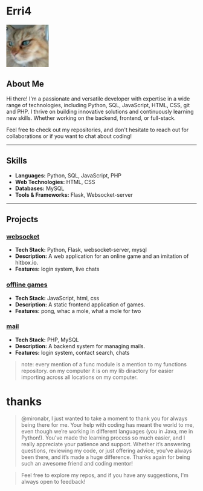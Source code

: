 # Erri4

![Profile Image](Jerry.jpg)

## About Me

Hi there! I'm a passionate and versatile developer with expertise in a wide range of technologies, including Python, SQL, JavaScript, HTML, CSS, git and PHP. I thrive on building innovative solutions and continuously learning new skills. Whether working on the backend, frontend, or full-stack.

Feel free to check out my repositories, and don't hesitate to reach out for collaborations or if you want to chat about coding!

---

## Skills

- **Languages:** Python, SQL, JavaScript, PHP
- **Web Technologies:** HTML, CSS
- **Databases:** MySQL
- **Tools & Frameworks:** Flask, Websocket-server

---

## Projects

### [websocket](https://github.com/erri4/websocket)

- **Tech Stack:** Python, Flask, websocket-server, mysql
- **Description:** A web application for an online game and an imitation of hitbox.io.
- **Features:** login system, live chats

### [offline games](https://github.com/erri4/games)
- **Tech Stack:** JavaScript, html, css
- **Description:** A static frontend application of games.
- **Features:** pong, whac a mole, what a mole for two

### [mail](https://github.com/erri4/website)
- **Tech Stack:** PHP, MySQL
- **Description:** A backend system for managing mails.
- **Features:** login system, contact search, chats


> note: every mention of a func module is a mention to my functions repository. on my computer it is on my lib diractory for easier importing across all locations on my computer.


# thanks
> @mironabr, I just wanted to take a moment to thank you for always being there for me. Your help with coding has meant the world to me, even though we’re working in different languages (you in Java, me in Python!). You've made the learning process so much easier, and I really appreciate your patience and support. Whether it’s answering questions, reviewing my code, or just offering advice, you’ve always been there, and it’s made a huge difference. Thanks again for being such an awesome friend and coding mentor!

> Feel free to explore my repos, and if you have any suggestions, I'm always open to feedback!
